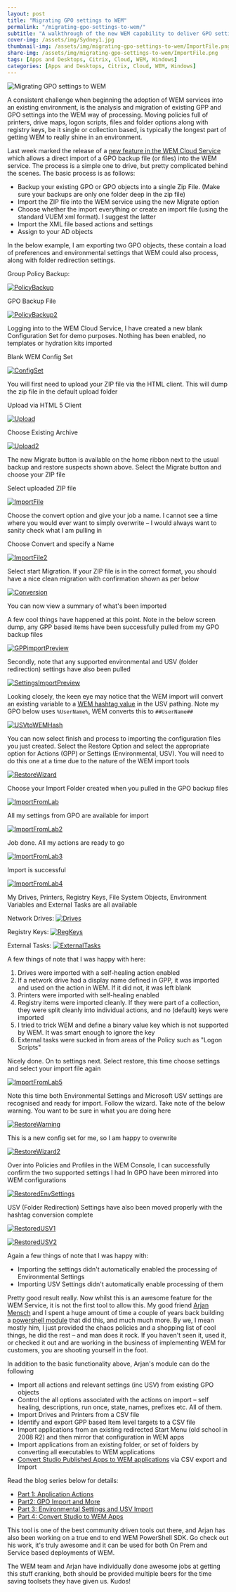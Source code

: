 ```yaml
---
layout: post
title: "Migrating GPO settings to WEM"
permalink: "/migrating-gpo-settings-to-wem/"
subtitle: "A walkthrough of the new WEM capability to deliver GPO settings"
cover-img: /assets/img/Sydney1.jpg
thumbnail-img: /assets/img/migrating-gpo-settings-to-wem/ImportFile.png
share-img: /assets/img/migrating-gpo-settings-to-wem/ImportFile.png
tags: [Apps and Desktops, Citrix, Cloud, WEM, Windows]
categories: [Apps and Desktops, Citrix, Cloud, WEM, Windows]
---
```


![Migrating GPO settings to WEM]({{site.baseurl}}/assets/img/migrating-gpo-settings-to-wem/ImportFile.png)

A consistent challenge when beginning the adoption of WEM services into an existing environment, is the analysis and migration of existing GPP and GPO settings into the WEM way of processing. Moving policies full of printers, drive maps, logon scripts, files and folder options along with registry keys, be it single or collection based, is typically the longest part of getting WEM to really shine in an environment. 

Last week marked the release of a [new feature in the WEM Cloud Service](https://docs.citrix.com/en-us/workspace-environment-management/service/whats-new.html) which allows a direct import of a GPO backup file (or files) into the WEM service. The process is a simple one to drive, but pretty complicated behind the scenes. The basic process is as follows:

*   Backup your existing GPO or GPO objects into a single Zip File. (Make sure your backups are only one folder deep in the zip file)
*   Import the ZIP file into the WEM service using the new Migrate option
*   Choose whether the import everything or create an import file (using the standard VUEM xml format). I suggest the latter
*   Import the XML file based actions and settings
*   Assign to your AD objects

In the below example, I am exporting two GPO objects, these contain a load of preferences and environmental settings that WEM could also process, along with folder redirection settings.

Group Policy Backup:

[![PolicyBackup]({{site.baseurl}}/assets/img/migrating-gpo-settings-to-wem/PolicyBackup.png)]({{site.baseurl}}/assets/img/migrating-gpo-settings-to-wem/PolicyBackup.png)

GPO Backup File

[![PolicyBackup2]({{site.baseurl}}/assets/img/migrating-gpo-settings-to-wem/PolicyBackup2.png)]({{site.baseurl}}/assets/img/migrating-gpo-settings-to-wem/PolicyBackup2.png)

Logging into to the WEM Cloud Service, I have created a new blank Configuration Set for demo purposes. Nothing has been enabled, no templates or hydration kits imported

Blank WEM Config Set

[![ConfigSet]({{site.baseurl}}/assets/img/migrating-gpo-settings-to-wem/ConfigSet.png)]({{site.baseurl}}/assets/img/migrating-gpo-settings-to-wem/ConfigSet.png)

You will first need to upload your ZIP file via the HTML client. This will dump the zip file in the default upload folder

Upload via HTML 5 Client

[![Upload]({{site.baseurl}}/assets/img/migrating-gpo-settings-to-wem/Upload.png)]({{site.baseurl}}/assets/img/migrating-gpo-settings-to-wem/Upload.png)

Choose Existing Archive 

[![Upload2]({{site.baseurl}}/assets/img/migrating-gpo-settings-to-wem/Upload2.png)]({{site.baseurl}}/assets/img/migrating-gpo-settings-to-wem/Upload2.png)

The new Migrate button is available on the home ribbon next to the usual backup and restore suspects shown above. Select the Migrate button and choose your ZIP file 

Select uploaded ZIP file

[![ImportFile]({{site.baseurl}}/assets/img/migrating-gpo-settings-to-wem/ImportFile.png)]({{site.baseurl}}/assets/img/migrating-gpo-settings-to-wem/ImportFile.png)

Choose the convert option and give your job a name. I cannot see a time where you would ever want to simply overwrite – I would always want to sanity check what I am pulling in 

Choose Convert and specify a Name

[![ImportFile2]({{site.baseurl}}/assets/img/migrating-gpo-settings-to-wem/ImportFile2.png)]({{site.baseurl}}/assets/img/migrating-gpo-settings-to-wem/ImportFile2.png)

Select start Migration. If your ZIP file is in the correct format, you should have a nice clean migration with confirmation shown as per below 

[![Conversion]({{site.baseurl}}/assets/img/migrating-gpo-settings-to-wem/Conversion.png)]({{site.baseurl}}/assets/img/migrating-gpo-settings-to-wem/Conversion.png)

You can now view a summary of what's been imported 

A few cool things have happened at this point. Note in the below screen dump, any GPP based items have been successfully pulled from my GPO backup files 

[![GPPimportPreview]({{site.baseurl}}/assets/img/migrating-gpo-settings-to-wem/GPPimportPreview.png)]({{site.baseurl}}/assets/img/migrating-gpo-settings-to-wem/GPPimportPreview.png)

Secondly, note that any supported environmental and USV (folder redirection) settings have also been pulled 

[![SettingsImportPreview]({{site.baseurl}}/assets/img/migrating-gpo-settings-to-wem/SettingsImportPreview.png)]({{site.baseurl}}/assets/img/migrating-gpo-settings-to-wem/SettingsImportPreview.png)

Looking closely, the keen eye may notice that the WEM import will convert an existing variable to a [WEM hashtag value](https://jkindon.com/2019/03/08/wem-variables-dynamic-tokens-hashtags-and-strings/) in the USV pathing. Note my GPO below uses `%UserName%`, WEM converts this to `##UserName##`

[![USVtoWEMHash]({{site.baseurl}}/assets/img/migrating-gpo-settings-to-wem/USVtoWEMHash.png)]({{site.baseurl}}/assets/img/migrating-gpo-settings-to-wem/USVtoWEMHash.png)

You can now select finish and process to importing the configuration files you just created. Select the Restore Option and select the appropriate option for Actions (GPP) or Settings (Environmental, USV). You will need to do this one at a time due to the nature of the WEM import tools 

[![RestoreWizard]({{site.baseurl}}/assets/img/migrating-gpo-settings-to-wem/RestoreWizard.png)]({{site.baseurl}}/assets/img/migrating-gpo-settings-to-wem/RestoreWizard.png)

Choose your Import Folder created when you pulled in the GPO backup files 

[![ImportFromLab]({{site.baseurl}}/assets/img/migrating-gpo-settings-to-wem/ImportFromLab.png)]({{site.baseurl}}/assets/img/migrating-gpo-settings-to-wem/ImportFromLab.png)

All my settings from GPO are available for import 

[![ImportFromLab2]({{site.baseurl}}/assets/img/migrating-gpo-settings-to-wem/ImportFromLab2.png)]({{site.baseurl}}/assets/img/migrating-gpo-settings-to-wem/ImportFromLab2.png)

Job done. All my actions are ready to go 

[![ImportFromLab3]({{site.baseurl}}/assets/img/migrating-gpo-settings-to-wem/ImportFromLab3.png)]({{site.baseurl}}/assets/img/migrating-gpo-settings-to-wem/ImportFromLab3.png)

Import is successful 

[![ImportFromLab4]({{site.baseurl}}/assets/img/migrating-gpo-settings-to-wem/ImportFromLab4.png)]({{site.baseurl}}/assets/img/migrating-gpo-settings-to-wem/ImportFromLab4.png)

My Drives, Printers, Registry Keys, File System Objects, Environment Variables and External Tasks are all available 

Network Drives:
[![Drives]({{site.baseurl}}/assets/img/migrating-gpo-settings-to-wem/Drives.png)]({{site.baseurl}}/assets/img/migrating-gpo-settings-to-wem/Drives.png)

Registry Keys:
[![RegKeys]({{site.baseurl}}/assets/img/migrating-gpo-settings-to-wem/RegKeys.png)]({{site.baseurl}}/assets/img/migrating-gpo-settings-to-wem/RegKeys.png)

External Tasks:
[![ExternalTasks]({{site.baseurl}}/assets/img/migrating-gpo-settings-to-wem/ExternalTasks.png)]({{site.baseurl}}/assets/img/migrating-gpo-settings-to-wem/ExternalTasks.png)

A few things of note that I was happy with here:

1.  Drives were imported with a self-healing action enabled
2.  If a network drive had a display name defined in GPP, it was imported and used on the action in WEM. If it did not, it was left blank
3.  Printers were imported with self-healing enabled
4.  Registry items were imported cleanly. If they were part of a collection, they were split cleanly into individual actions, and no (default) keys were imported
5.  I tried to trick WEM and define a binary value key which is not supported by WEM. It was smart enough to ignore the key
6.  External tasks were sucked in from areas of the Policy such as "Logon Scripts"

Nicely done. On to settings next. Select restore, this time choose settings and select your import file again 

[![ImportFromLab5]({{site.baseurl}}/assets/img/migrating-gpo-settings-to-wem/ImportFromLab5.png)]({{site.baseurl}}/assets/img/migrating-gpo-settings-to-wem/ImportFromLab5.png)

Note this time both Environmental Settings and Microsoft USV settings are recognised and ready for import. Follow the wizard. Take note of the below warning. You want to be sure in what you are doing here 

[![RestoreWarning]({{site.baseurl}}/assets/img/migrating-gpo-settings-to-wem/RestoreWarning.png)]({{site.baseurl}}/assets/img/migrating-gpo-settings-to-wem/RestoreWarning.png)

This is a new config set for me, so I am happy to overwrite 

[![RestoreWizard2]({{site.baseurl}}/assets/img/migrating-gpo-settings-to-wem/RestoreWizard2.png)]({{site.baseurl}}/assets/img/migrating-gpo-settings-to-wem/RestoreWizard2.png)

Over into Policies and Profiles in the WEM Console, I can successfully confirm the two supported settings I had In GPO have been mirrored into WEM configurations

[![RestoredEnvSettings]({{site.baseurl}}/assets/img/migrating-gpo-settings-to-wem/RestoredEnvSettings.png)]({{site.baseurl}}/assets/img/migrating-gpo-settings-to-wem/RestoredEnvSettings.png)

USV (Folder Redirection) Settings have also been moved properly with the hashtag conversion complete

[![RestoredUSV1]({{site.baseurl}}/assets/img/migrating-gpo-settings-to-wem/RestoredUSV1.png)]({{site.baseurl}}/assets/img/migrating-gpo-settings-to-wem/RestoredUSV1.png)

[![RestoredUSV2]({{site.baseurl}}/assets/img/migrating-gpo-settings-to-wem/RestoredUSV2.png)]({{site.baseurl}}/assets/img/migrating-gpo-settings-to-wem/RestoredUSV1.png)

Again a few things of note that I was happy with:

*   Importing the settings didn't automatically enabled the processing of Environmental Settings
*   Importing USV Settings didn't automatically enable processing of them

Pretty good result really. Now whilst this is an awesome feature for the WEM Service, it is not the first tool to allow this. My good friend [Arjan Mensch](https://twitter.com/menschab) and I spent a huge amount of time a couple of years back building a [powershell module](https://msfreaks.wordpress.com/2017/12/19/powershell-module-for-citrix-wem-part-1-application-actions/) that did this, and much much more. By we, I mean mostly him, I just provided the chaos policies and a shopping list of cool things, he did the rest – and man does it rock. If you haven't seen it, used it, or checked it out and are working in the business of implementing WEM for customers, you are shooting yourself in the foot. 

In addition to the basic functionality above, Arjan's module can do the following

*   Import all actions and relevant settings (inc USV) from existing GPO objects
*   Control the all options associated with the actions on import – self healing, descriptions, run once, state, names, prefixes etc. All of them.
*   Import Drives and Printers from a CSV file
*   Identify and export GPP based Item level targets to a CSV file
*   Import applications from an existing redirected Start Menu (old school in 2008 R2) and then mirror that configuration in WEM apps
*   Import applications from an existing folder, or set of folders by converting all executables to WEM applications
*   [Convert Studio Published Apps to WEM applications](https://jkindon.com/2019/03/23/studio-apps-to-wem-to-address-citrix-session-sharing-challenges/) via CSV export and Import

Read the blog series below for details: 

* [Part 1: Application Actions](https://msfreaks.wordpress.com/2017/12/19/powershell-module-for-citrix-wem-part-1-application-actions/) 
* [Part2: GPO Import and More](https://msfreaks.wordpress.com/2017/12/27/powershell-module-for-citrix-wem-part-2-gpo-import-and-more/) 
* [Part 3: Environmental Settings and USV Import](https://msfreaks.wordpress.com/2018/01/08/powershell-module-for-citrix-wem-part-3-environmentalsettings-and-microsoftusvsettings-from-gpo-and-much-much-more/) 
* [Part 4: Convert Studio to WEM Apps](https://msfreaks.wordpress.com/2019/01/25/powershell-module-for-citrix-wem-part-4-import-published-applications/) 

This tool is one of the best community driven tools out there, and Arjan has also been working on a true end to end WEM PowerShell SDK. Go check out his work, it's truly awesome and it can be used for both On Prem and Service based deployments of WEM.

The WEM team and Arjan have individually done awesome jobs at getting this stuff cranking, both should be provided multiple beers for the time saving toolsets they have given us. Kudos!